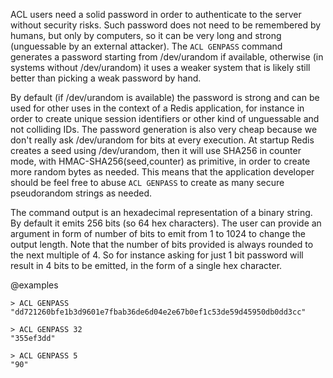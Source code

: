 ACL users need a solid password in order to authenticate to the server without
security risks. Such password does not need to be remembered by humans, but
only by computers, so it can be very long and strong (unguessable by an
external attacker). The `ACL GENPASS` command generates a password starting
from /dev/urandom if available, otherwise (in systems without /dev/urandom) it
uses a weaker system that is likely still better than picking a weak password
by hand.

By default (if /dev/urandom is available) the password is strong and
can be used for other uses in the context of a Redis application, for
instance in order to create unique session identifiers or other kind of
unguessable and not colliding IDs. The password generation is also very cheap
because we don't really ask /dev/urandom for bits at every execution. At
startup Redis creates a seed using /dev/urandom, then it will use SHA256
in counter mode, with HMAC-SHA256(seed,counter) as primitive, in order to
create more random bytes as needed. This means that the application developer
should be feel free to abuse `ACL GENPASS` to create as many secure
pseudorandom strings as needed.

The command output is an hexadecimal representation of a binary string.
By default it emits 256 bits (so 64 hex characters). The user can provide
an argument in form of number of bits to emit from 1 to 1024 to change
the output length. Note that the number of bits provided is always
rounded to the next multiple of 4. So for instance asking for just 1
bit password will result in 4 bits to be emitted, in the form of a single
hex character.

@examples

```
> ACL GENPASS
"dd721260bfe1b3d9601e7fbab36de6d04e2e67b0ef1c53de59d45950db0dd3cc"

> ACL GENPASS 32
"355ef3dd"

> ACL GENPASS 5
"90"
```

